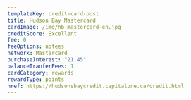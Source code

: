 ```yaml
---
templateKey: credit-card-post
title: Hudson Bay Mastercard
cardImage: /img/hb-mastercard-en.jpg
creditScore: Excellent
fee: 0
feeOptions: nofees
network: Mastercard
purchaseInterest: "21.45"
balanceTranferFees: 1
cardCategory: rewards
rewardType: points
href: https://hudsonsbaycredit.capitalone.ca/credit.html
---
```

